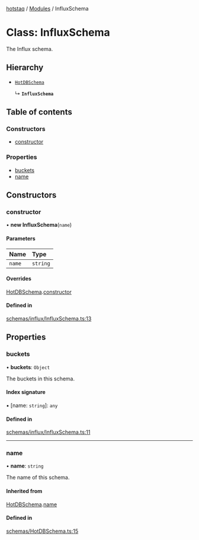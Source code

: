 [hotstaq](../README.md) / [Modules](../modules.md) / InfluxSchema

# Class: InfluxSchema

The Influx schema.

## Hierarchy

- [`HotDBSchema`](HotDBSchema.md)

  ↳ **`InfluxSchema`**

## Table of contents

### Constructors

- [constructor](InfluxSchema.md#constructor)

### Properties

- [buckets](InfluxSchema.md#buckets)
- [name](InfluxSchema.md#name)

## Constructors

### constructor

• **new InfluxSchema**(`name`)

#### Parameters

| Name | Type |
| :------ | :------ |
| `name` | `string` |

#### Overrides

[HotDBSchema](HotDBSchema.md).[constructor](HotDBSchema.md#constructor)

#### Defined in

[schemas/influx/InfluxSchema.ts:13](https://github.com/OurFreeLight/HotStaq/blob/3e452c5/src/schemas/influx/InfluxSchema.ts#L13)

## Properties

### buckets

• **buckets**: `Object`

The buckets in this schema.

#### Index signature

▪ [name: `string`]: `any`

#### Defined in

[schemas/influx/InfluxSchema.ts:11](https://github.com/OurFreeLight/HotStaq/blob/3e452c5/src/schemas/influx/InfluxSchema.ts#L11)

___

### name

• **name**: `string`

The name of this schema.

#### Inherited from

[HotDBSchema](HotDBSchema.md).[name](HotDBSchema.md#name)

#### Defined in

[schemas/HotDBSchema.ts:15](https://github.com/OurFreeLight/HotStaq/blob/3e452c5/src/schemas/HotDBSchema.ts#L15)
